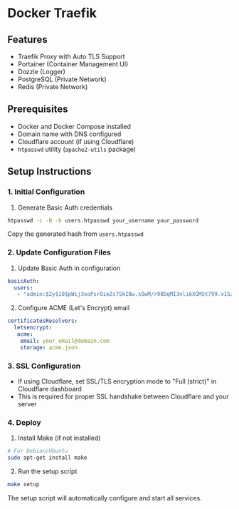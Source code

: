 # Docker Traefik

## Features
- Traefik Proxy with Auto TLS Support
- Portainer (Container Management UI)
- Dozzle (Logger)
- PostgreSQL (Private Network)
- Redis (Private Network)

## Prerequisites
- Docker and Docker Compose installed
- Domain name with DNS configured
- Cloudflare account (if using Cloudflare)
- `htpasswd` utility (`apache2-utils` package)

## Setup Instructions

### 1. Initial Configuration
1. Generate Basic Auth credentials
  ```bash
  htpasswd -c -B -b users.htpasswd your_username your_password
  ```
  Copy the generated hash from `users.htpasswd`

### 2. Update Configuration Files

1. Update Basic Auth in configuration
  ```yaml
  basicAuth:
    users:
     - "admin:$2y$10$pWij3ooPsrOieZs7SkIBw.sOwM/r90DqMI3nli6XGMSt799.v15zq" # Replace with your hash
  ```

2. Configure ACME (Let's Encrypt) email
  ```yaml
  certificatesResolvers:
    letsencrypt:
     acme:
      email: your_email@domain.com
      storage: acme.json
  ```

### 3. SSL Configuration
- If using Cloudflare, set SSL/TLS encryption mode to "Full (strict)" in Cloudflare dashboard
- This is required for proper SSL handshake between Cloudflare and your server

### 4. Deploy
1. Install Make (if not installed)
  ```bash
  # For Debian/Ubuntu
  sudo apt-get install make
  ```

2. Run the setup script
  ```bash
  make setup
  ```

The setup script will automatically configure and start all services.